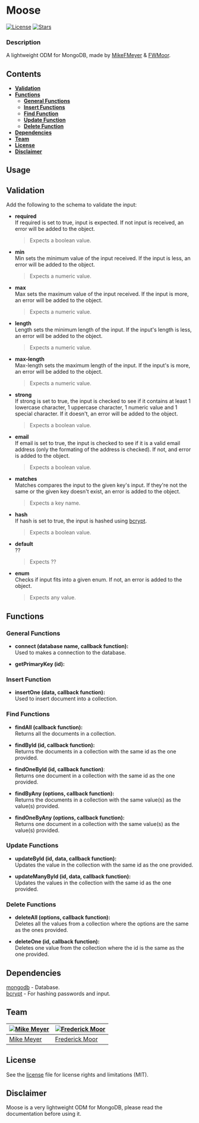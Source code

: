 # **Moose**

[![License](https://img.shields.io/github/license/MikeFMeyer/moose.svg?color=blue)]()
[![Stars](https://img.shields.io/github/stars/MikeFMeyer/moose.svg?color=blue)]()

### **Description**  

A lightweight ODM for MongoDB, made by [MikeFMeyer](https://github.com/mikefmeyer) & [FWMoor](https://github.com/FWMoor).  

## **Contents**  
* [**Validation**](#validation)
* [**Functions**](#functions)
  + [**General Functions**](#general-functions)
  + [**Insert Functions**](#insert-function)
  + [**Find Function**](#find-functions)
  + [**Update Function**](#update-functions)
  + [**Delete Function**](#delete-functions)
* [**Dependencies**](#dependencies)
* [**Team**](#team)
* [**License**](#license)
* [**Disclaimer**](#disclaimer)

## **Usage**

## **Validation**  
Add the following to the schema to validate the input:  

- **required**   
  If required is set to true, input is expected. If not input is received, an error will be added to the object. 
  > Expects a boolean value.  
  
- **min**  
  Min sets the minimum value of the input received. If the input is less, an error will be added to the object.  
  > Expects a numeric value.  
  
- **max**   
  Max sets the maximum value of the input received. If the input is more, an error will be added to the object.  
  > Expects a numeric value.  
  
- **length**  
  Length sets the minimum length of the input. If the input's length is less, an error will be added to the object.  
  > Expects a numeric value.  
  
- **max-length**    
  Max-length sets the maximum length of the input. If the input's is more, an error will be added to the object.  
  > Expects a numeric value.  
  
- **strong**    
  If strong is set to true, the input is checked to see if it contains at least 1 lowercase character, 1 uppercase character, 1 numeric value and 1 special character. If it doesn't, an error will be added to the object.  
  > Expects a boolean value.  
  
- **email**   
  If email is set to true, the input is checked to see if it is a valid email address (only the formating of the address is checked). If not, and error is added to the object.  
  > Expects a boolean value.  
  
- **matches**    
  Matches compares the input to the given key's input. If they're not the same or the given key doesn't exist, an error is added to the object.  
  > Expects a key name.  
  
- **hash**   
  If hash is set to true, the input is hashed using [bcrypt](https://www.npmjs.com/package/bcrypt).  
  > Expects a boolean value.  
  
- **default**  
  ??
  >Expects ??
  
- **enum**  
  Checks if input fits into a given enum. If not, an error is added to the object.  
  > Expects any value.
  

## **Functions**  

### **General Functions**  

- **connect (database name, callback function):**  
  Used to makes a connection to the database.  
  
- **getPrimaryKey (id):**  

### **Insert Function**

- **insertOne (data, callback function):**  
  Used to insert document into a collection.

### **Find Functions**

- **findAll (callback function):**  
  Returns all the documents in a collection.  
  
- **findById (id, callback function):**  
  Returns the documents in a collection with the same id as the one provided.  
  
- **findOneById (id, callback function)**:  
  Returns one document in a collection with the same id as the one provided.  
  
- **findByAny (options, callback function):**  
  Returns the documents in a collection with the same value(s) as the value(s) provided.  
  
- **findOneByAny (options, callback function):**  
  Returns one document in a collection with the same value(s) as the value(s) provided.  

### **Update Functions**

- **updateById (id, data, callback function):**  
  Updates the value in the collection with the same id as the one provided.  
  
- **updateManyById (id, data, callback function):**  
  Updates the values in the collection with the same id as the one provided.  

### **Delete Functions**

- **deleteAll (options, callback function):**  
  Deletes all the values from a collection where the options are the same as the ones provided.  
  
- **deleteOne (id, callback function):**  
  Deletes one value from the collection where the id is the same as the one provided.  

## Dependencies  

[mongodb](https://www.npmjs.com/package/mongodb) - Database.  
[bcrypt](https://www.npmjs.com/package/bcrypt) - For hashing passwords and input.  

## Team  

[![Mike Meyer](https://avatars0.githubusercontent.com/u/32869361?v=4&s=144)](https://github.com/mikefmeyer)  | [![Frederick Moor](https://avatars2.githubusercontent.com/u/30631816?v=4&s=144)](https://github.com/fwmoor)
---|---
[Mike Meyer ](https://github.com/mikefmeyer) |[Frederick Moor](https://github.com/fwmoor)

## License  

See the [license](LICENSE) file for license rights and limitations (MIT).

## Disclaimer  

Moose is a very lightweight ODM for MongoDB, please read the documentation before using it.

